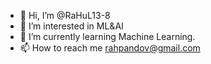 - 👋 Hi, I’m @RaHuL13-8
- 👀 I’m interested in ML&AI
- 🌱 I’m currently learning Machine Learning.
- 📫 How to reach me rahpandov@gmail.com

<!---
RaHuL13-8/RaHuL13-8 is a ✨ special ✨ repository because its `README.md` (this file) appears on your GitHub profile.
You can click the Preview link to take a look at your changes.
--->
